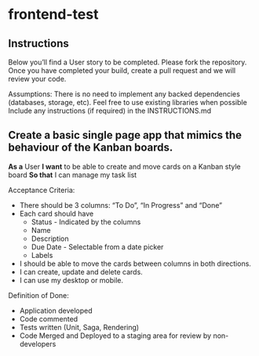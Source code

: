 # frontend-test

## Instructions

Below you’ll find a User story to be completed. Please fork the repository. Once you have completed your build, create a pull request and we will review your code.

Assumptions:
There is no need to implement any backed dependencies (databases, storage, etc).
Feel free to use existing libraries when possible
Include any instructions (if required) in the INSTRUCTIONS.md

## Create a basic single page app that mimics the behaviour of the Kanban boards.

**As a** User
**I want** to be able to create and move cards on a Kanban style board 
**So that** I can manage my task list

Acceptance Criteria:

* There should be 3 columns: “To Do”, “In Progress” and “Done”
* Each card should have
  * Status - Indicated by the columns
  * Name
  * Description
  * Due Date - Selectable from a date picker
  * Labels
* I should be able to move the cards between columns in both directions.
* I can create, update and delete cards.
* I can use my desktop or mobile.

Definition of Done:

* Application developed
* Code commented
* Tests written (Unit, Saga, Rendering)
* Code Merged and Deployed to a staging area for review by non-developers
